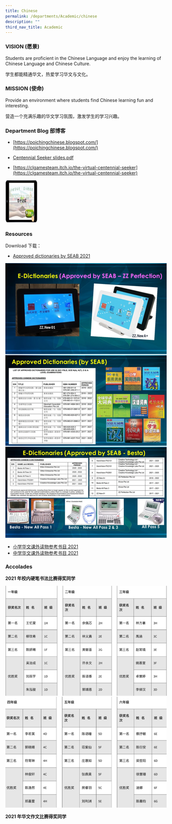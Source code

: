 ```yaml
---
title: Chinese
permalink: /departments/Academic/chinese
description: ""
third_nav_title: Academic
---
```

### VISION (愿景)

Students are proficient in the Chinese Language and enjoy the learning of Chinese Language and Chinese Culture.

学生都能精通华文，热爱学习华文与文化。

### MISSION (使命)

Provide an environment where students find Chinese learning fun and interesting.

营造一个充满乐趣的华文学习氛围，激发学生的学习兴趣。

### Department Blog 部博客

* [https://poichingchinese.blogspot.com/](https://poichingchinese.blogspot.com/)

* [Centennial Seeker slides.pdf](/files/Centennial-Seeker-slides-Final.pdf)

* [https://clgamesteam.itch.io/the-virtual-centennial-seeker](https://clgamesteam.itch.io/the-virtual-centennial-seeker)

<a href="https://clgamesteam.itch.io/the-virtual-centennial-seeker">
<img src="/images/chinesedept2020-1024x687.jpg"  width="100" height="132">
</a>

### Resources


Download 下载：

* [Approved dictionaries by SEAB 2021](/files/docs.pdf)

![](/images/Slide4-2.jpg)
![](/images/Slide1-1.jpg)
![](/images/Slide2-1.jpg)

* [小学华文课外读物参考书目 2021](/files/Primary-School-Chinese-Extracurricular-Readings-2020_revised.pdf)
* [中学华文课外读物参考书目 2021](/files/Secondary-School-Content-2021.pdf)

### Accolades


**2021 年校内硬笔书法比赛得奖同学**

![](/images/cl1.png)
![](/images/cl2.png)

**2021 年华文作文比赛得奖同学**
